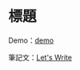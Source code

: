 # 標題

Demo：[demo](https://letswritetw.github.io/XXX/)

筆記文：[Let's Write](https://www.letswrite.tw/XXX/)
